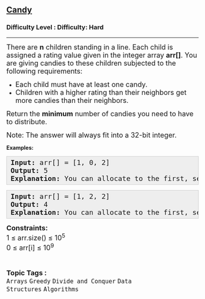 <h2><a href="https://www.geeksforgeeks.org/problems/candy/1?page=1&difficulty=Hard&status=unsolved&sortBy=submissions">Candy</a></h2><h3>Difficulty Level : Difficulty: Hard</h3><hr><div class="problems_problem_content__Xm_eO"><p><span style="font-size: 18px;">There are&nbsp;<strong>n</strong>&nbsp;children standing in a line. Each child is assigned a rating value given in the integer array&nbsp;<strong>arr[]</strong>.&nbsp;You are giving candies to these children subjected to the following requirements:</span></p>
<ul>
<li><span style="font-size: 18px;">Each child must have at least one candy.</span></li>
<li><span style="font-size: 18px;">Children with a higher rating than their neighbors get more candies than their neighbors.</span></li>
</ul>
<p><span style="font-size: 18px;">Return the&nbsp;<strong>minimum</strong> number of candies you need to have to distribute.<br></span></p>
<p><span style="font-size: 18px;">Note: The answer will always fit into a 32-bit integer.</span></p>
<p><strong>Examples:</strong></p>
<pre style="background: #eeeeee; border: 1px solid #cccccc; padding: 5px 10px; --darkreader-inline-bgimage: initial; --darkreader-inline-bgcolor: #222426; --darkreader-inline-border-top: #3e4446; --darkreader-inline-border-right: #3e4446; --darkreader-inline-border-bottom: #3e4446; --darkreader-inline-border-left: #3e4446;"><span style="font-size: 18px;"><strong>Input: </strong>arr[] = [1, 0, 2]<br><strong>Output: </strong></span><span style="font-size: 18px;">5<br><strong>Explanation: </strong>You can allocate to the first, second and third child with 2, 1, 2 candies respectively.</span></pre>
<pre style="background: #eeeeee; border: 1px solid #cccccc; padding: 5px 10px; --darkreader-inline-bgimage: initial; --darkreader-inline-bgcolor: #222426; --darkreader-inline-border-top: #3e4446; --darkreader-inline-border-right: #3e4446; --darkreader-inline-border-bottom: #3e4446; --darkreader-inline-border-left: #3e4446;"><span style="font-size: 18px;"><strong>Input: </strong>arr[] = [1, 2, 2]<br><strong>Output: </strong></span><span style="font-size: 18px;">4<br><strong>Explanation:</strong> You can allocate to the first, second and third child with 1, 2, 1 candies respectively. The third child gets 1 candy because it satisfies the above two conditions.</span></pre>
<p><span style="font-size: 18px;"><strong>Constraints:</strong><br>1 ≤ arr.size() ≤ 10<sup>5</sup><br>0 ≤ arr[i] ≤ 10<sup>9</sup></span></p></div><br><p><span style=font-size:18px><strong>Topic Tags : </strong><br><code>Arrays</code>&nbsp;<code>Greedy</code>&nbsp;<code>Divide and Conquer</code>&nbsp;<code>Data Structures</code>&nbsp;<code>Algorithms</code>&nbsp;